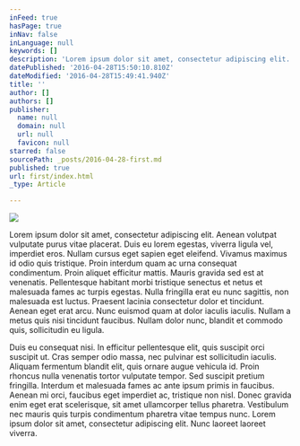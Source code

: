 ```yaml
---
inFeed: true
hasPage: true
inNav: false
inLanguage: null
keywords: []
description: 'Lorem ipsum dolor sit amet, consectetur adipiscing elit. Aenean volutpat vulputate purus vitae placerat. Duis eu lorem egestas, viverra ligula vel, imperdiet eros. Nullam cursus eget sapien eget eleifend. Vivamus maximus id odio quis tristique. Proin interdum quam ac urna consequat condimentum. Proin aliquet efficitur mattis. Mauris gravida sed est at venenatis. Pellentesque habitant morbi tristique senectus et netus et malesuada fames ac turpis egestas. Nulla fringilla erat eu nunc sagittis, non malesuada est luctus. Praesent lacinia consectetur dolor et tincidunt. Aenean eget erat arcu. Nunc euismod quam at dolor iaculis iaculis. Nullam a metus quis nisi tincidunt faucibus. Nullam dolor nunc, blandit et commodo quis, sollicitudin eu ligula.'
datePublished: '2016-04-28T15:50:10.810Z'
dateModified: '2016-04-28T15:49:41.940Z'
title: ''
author: []
authors: []
publisher:
  name: null
  domain: null
  url: null
  favicon: null
starred: false
sourcePath: _posts/2016-04-28-first.md
published: true
url: first/index.html
_type: Article

---
```

![](https://the-grid-user-content.s3-us-west-2.amazonaws.com/b303d4a7-8a9f-410f-89be-5b13ae9fed33.jpg)

Lorem ipsum dolor sit amet, consectetur adipiscing elit. Aenean volutpat vulputate purus vitae placerat. Duis eu lorem egestas, viverra ligula vel, imperdiet eros. Nullam cursus eget sapien eget eleifend. Vivamus maximus id odio quis tristique. Proin interdum quam ac urna consequat condimentum. Proin aliquet efficitur mattis. Mauris gravida sed est at venenatis. Pellentesque habitant morbi tristique senectus et netus et malesuada fames ac turpis egestas. Nulla fringilla erat eu nunc sagittis, non malesuada est luctus. Praesent lacinia consectetur dolor et tincidunt. Aenean eget erat arcu. Nunc euismod quam at dolor iaculis iaculis. Nullam a metus quis nisi tincidunt faucibus. Nullam dolor nunc, blandit et commodo quis, sollicitudin eu ligula.

Duis eu consequat nisi. In efficitur pellentesque elit, quis suscipit orci suscipit ut. Cras semper odio massa, nec pulvinar est sollicitudin iaculis. Aliquam fermentum blandit elit, quis ornare augue vehicula id. Proin rhoncus nulla venenatis tortor vulputate tempor. Sed suscipit pretium fringilla. Interdum et malesuada fames ac ante ipsum primis in faucibus. Aenean mi orci, faucibus eget imperdiet ac, tristique non nisl. Donec gravida enim eget erat scelerisque, sit amet ullamcorper tellus pharetra. Vestibulum nec mauris quis turpis condimentum pharetra vitae tempus nunc. Lorem ipsum dolor sit amet, consectetur adipiscing elit. Nunc laoreet laoreet viverra.